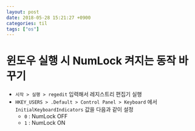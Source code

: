 ```yaml
---
layout: post
date: 2018-05-28 15:21:27 +0900
categories: til
tags: ["os"]
---
```


# 윈도우 실행 시 NumLock 켜지는 동작 바꾸기

- `시작 > 실행 > regedit` 입력해서 레지스트리 편집기 실행
- `HKEY_USERS > .Default > Control Panel > Keyboard` 에서 `InitialKeyboardIndicators` 값을 다음과 같이 설정
  - `0` : NumLock OFF
  - `1` : NumLock ON
